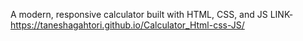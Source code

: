 A modern, responsive calculator built with HTML, CSS, and JS
LINK- https://taneshagahtori.github.io/Calculator_Html-css-JS/
